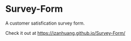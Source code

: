 # Survey-Form
 A customer satisfication survey form.

Check it out at https://izanhuang.github.io/Survey-Form/
